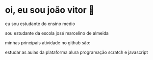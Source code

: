 # oi, eu sou joão vitor 🖤

eu sou estudante do ensino medio

sou estudante da escola josé marcelino de almeida

minhas principais atividade no github são:

estudar as aulas da plataforma alura
programação scratch e javascript

